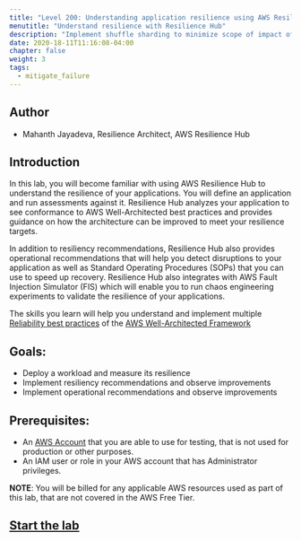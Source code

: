 ```yaml
---
title: "Level 200: Understanding application resilience using AWS Resilience Hub"
menutitle: "Understand resilience with Resilience Hub"
description: "Implement shuffle sharding to minimize scope of impact of failures"
date: 2020-18-11T11:16:08-04:00
chapter: false
weight: 3
tags:
  - mitigate_failure
---
```

## Author

* Mahanth Jayadeva, Resilience Architect, AWS Resilience Hub

## Introduction

In this lab, you will become familiar with using AWS Resilience Hub to understand the resilience of your applications. You will define an application and run assessments against it. Resilience Hub analyzes your application to see conformance to AWS Well-Architected best practices and provides guidance on how the architecture can be improved to meet your resilience targets.

In addition to resiliency recommendations, Resilience Hub also provides operational recommendations that will help you detect disruptions to your application as well as Standard Operating Procedures (SOPs) that you can use to speed up recovery. Resilience Hub also integrates with AWS Fault Injection Simulator (FIS) which will enable you to run chaos engineering experiments to validate the resilience of your applications.

The skills you learn will help you understand and implement multiple [Reliability best practices](https://docs.aws.amazon.com/wellarchitected/latest/reliability-pillar/welcome.html) of the [AWS Well-Architected Framework](https://aws.amazon.com/architecture/well-architected/)

## Goals:

* Deploy a workload and measure its resilience
* Implement resiliency recommendations and observe improvements
* Implement operational recommendations and observe improvements

## Prerequisites:

* An [AWS Account](https://portal.aws.amazon.com/gp/aws/developer/registration/index.html) that you are able to use for testing, that is not used for production or other purposes.
* An IAM user or role in your AWS account that has Administrator privileges.

**NOTE**: You will be billed for any applicable AWS resources used as part of this lab, that are not covered in the AWS Free Tier.

## [Start the lab](https://catalog.workshops.aws/aws-resilience-hub-lab/en-US)